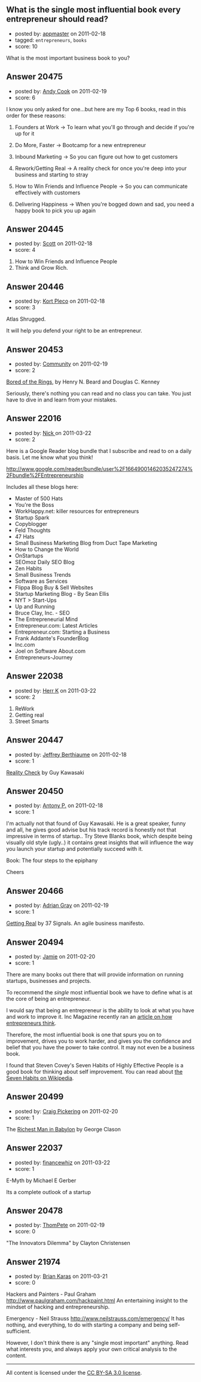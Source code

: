 ## What is the single most influential book every entrepreneur should read?

- posted by: [appmaster](https://stackexchange.com/users/-1/5616-appmaster) on 2011-02-18
- tagged: `entrepreneurs`, `books`
- score: 10

What is the most important business book to you?


## Answer 20475

- posted by: [Andy Cook](https://stackexchange.com/users/-1/6493-andy-cook) on 2011-02-19
- score: 6

I know you only asked for one...but here are my Top 6 books, read in this order for these reasons:

1. Founders at Work -> To learn what you'll go through and decide if you're up for it

2. Do More, Faster -> Bootcamp for a new entrepreneur

3. Inbound Marketing -> So you can figure out how to get customers

4. Rework/Getting Real -> A reality check for once you're deep into your business and starting to stray

5. How to Win Friends and Influence People -> So you can communicate effectively with customers

6. Delivering Happiness -> When you're bogged down and sad, you need a happy book to pick you up again


## Answer 20445

- posted by: [Scott](https://stackexchange.com/users/-1/6594-scott) on 2011-02-18
- score: 4

 1. How to Win Friends and Influence People
 2. Think and Grow Rich.


## Answer 20446

- posted by: [Kort Pleco](https://stackexchange.com/users/-1/7876-kort-pleco) on 2011-02-18
- score: 3

Atlas Shrugged. 

It will help you defend your right to be an entrepreneur. 


## Answer 20453

- posted by: [Community](https://stackexchange.com/users/-1/-1-community) on 2011-02-19
- score: 2

<p><a href="http://www.powells.com/biblio/1-9780451452610-3" rel="nofollow">Bored of the Rings</a>, by Henry N. Beard and Douglas C. Kenney</p>

<p>Seriously, there's nothing you can read and no class you can take. You just have to dive in and learn from your mistakes.</p>



## Answer 22016

- posted by: [Nick ](https://stackexchange.com/users/-1/1502-nick) on 2011-03-22
- score: 2

Here is a Google Reader blog bundle that I subscribe and read to on a daily basis. Let me know what you think! 

http://www.google.com/reader/bundle/user%2F16649001462035247274%2Fbundle%2FEntrepreneurship

Includes all these blogs here: 

 - Master of 500 Hats 
 - You're the Boss
 - WorkHappy.net: killer resources for
   entrepreneurs 
 - Startup Spark
 - Copyblogger 
 - Feld Thoughts
 - 47 Hats
 - Small Business Marketing Blog from
   Duct Tape Marketing 
 - How to Change the World 
 - OnStartups 
 - SEOmoz Daily SEO Blog
 - Zen Habits 
 - Small Business Trends
 - Software as Services 
 - Flippa Blog Buy & Sell Websites 
 - Startup Marketing Blog - By Sean Ellis 
 - NYT > Start-Ups
 - Up and Running 
 - Bruce Clay, Inc. - SEO
 - The Entrepreneurial Mind
 - Entrepreneur.com: Latest Articles
 - Entrepreneur.com: Starting a Business  
 - Frank Addante's FounderBlog 
 - Inc.com
 - Joel on Software About.com
 - Entrepreneurs-Journey


## Answer 22038

- posted by: [Herr K](https://stackexchange.com/users/-1/3855-herr-k) on 2011-03-22
- score: 2

 1. ReWork
 2. Getting real
 3. Street Smarts


## Answer 20447

- posted by: [Jeffrey Berthiaume](https://stackexchange.com/users/-1/7357-jeffrey-berthiaume) on 2011-02-18
- score: 1

<p><a href="http://rads.stackoverflow.com/amzn/click/1591843944" rel="nofollow">Reality Check</a> by Guy Kawasaki</p>



## Answer 20450

- posted by: [Antony P.](https://stackexchange.com/users/-1/7812-antony-p) on 2011-02-18
- score: 1

I'm actually not that found of Guy Kawasaki. He is a great speaker, funny and all, he gives good advise but his track record is honestly not that impressive in terms of startup.. Try Steve Blanks book, which despite being visually old style (ugly..) it contains great insights that will influence the way you launch your startup and potentially succeed with it.

Book: The four steps to the epiphany

Cheers


## Answer 20466

- posted by: [Adrian Gray](https://stackexchange.com/users/-1/6810-adrian-gray) on 2011-02-19
- score: 1

<p><a href="http://gettingreal.37signals.com/" rel="nofollow">Getting Real</a> by 37 Signals. An agile business manifesto.</p>



## Answer 20494

- posted by: [Jamie](https://stackexchange.com/users/-1/7889-jamie) on 2011-02-20
- score: 1

<p>There are many books out there that will provide information on running startups, businesses and projects.</p>

<p>To recommend the <em>single</em> most influential book we have to define what is at the core of being an entrepreneur.</p>

<p>I would say that being an entrepreneur is the ability to look at what you have and work to improve it. Inc Magazine recently ran an <a href="http://www.inc.com/magazine/20110201/how-great-entrepreneurs-think.html" rel="nofollow">article on how entrepreneurs think</a>.</p>

<p>Therefore, the most influential book is one that spurs you on to improvement, drives you to work harder, and gives you the confidence and belief that you have the power to take control. It may not even be a business book.</p>

<p>I found that Steven Covey's Seven Habits of Highly Effective People is a good book for thinking about self improvement. You can read about <a href="http://en.wikipedia.org/wiki/The_Seven_Habits_of_Highly_Effective_People" rel="nofollow">the Seven Habits on Wikipedia</a>.</p>



## Answer 20499

- posted by: [Craig Pickering](https://stackexchange.com/users/-1/5568-craig-pickering) on 2011-02-20
- score: 1

<p>The <a href="http://rads.stackoverflow.com/amzn/click/0451205367" rel="nofollow">Richest Man in Babylon</a> by George Clason</p>



## Answer 22037

- posted by: [financewhiz](https://stackexchange.com/users/-1/8822-financewhiz) on 2011-03-22
- score: 1

E-Myth by Michael E Gerber

Its a complete outlook of a startup                                                                                       


## Answer 20478

- posted by: [ThomPete](https://stackexchange.com/users/-1/1186-thompete) on 2011-02-19
- score: 0

"The Innovators Dilemma" by Clayton Christensen



## Answer 21974

- posted by: [Brian Karas](https://stackexchange.com/users/-1/8465-brian-karas) on 2011-03-21
- score: 0

Hackers and Painters - Paul Graham 
http://www.paulgraham.com/hackpaint.html
An entertaining insight to the mindset of hacking and entrepreneurship.


Emergency - Neil Strauss
http://www.neilstrauss.com/emergency/
It has nothing, and everything, to do with starting a company and being self-sufficient.

However, I don't think there is any "single most important" anything.  Read what interests you, and always apply your own critical analysis to the content.





---

All content is licensed under the [CC BY-SA 3.0 license](https://creativecommons.org/licenses/by-sa/3.0/).
